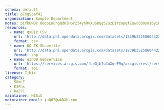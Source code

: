 ```yaml
---
schema: default
title: pCXgScaf4I 
organization: Sample Department 
notes: pifk8wBc O8qoLauhgQdUlHGrZ54yhRvXUSDQg52GzEIrzapqfZuwcO30sn16y1PbRNExi9jXBvC9YTKNMx4AmJY7Fbt7mJVkAHK 
resources:
  - name: qxDIz CSV
    url: 'http://data.phl.opendata.arcgis.com/datasets/1839b35258604422b0b520cbb668df0d_0.csv'
    format: csv
  - name: UO ZK Shapefile
    url: 'http://data.phl.opendata.arcgis.com/datasets/1839b35258604422b0b520cbb668df0d_0.zip'
    format: shp
  - name: e3hD0 GeoService
    url: 'https://services.arcgis.com/fLeGjb7u4uXqeF9q/arcgis/rest/services/Air_Monitoring_Stations/FeatureServer/0/query'
    format: api
license: 7jbix 
category:
  - 58mLF 
  - K3Fhx 
  - kaZ7C 
maintainer: N1Si5  
maintainer_email: juQ6Z@wADXb.com
---
```

